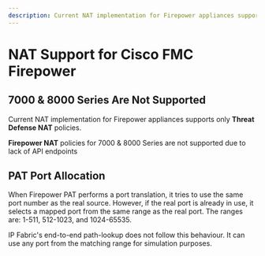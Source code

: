 ```yaml
---
description: Current NAT implementation for Firepower appliances supports only **Threat Defense NAT** policies. 
---
```


# NAT Support for Cisco FMC Firepower

## 7000 & 8000 Series Are Not Supported

Current NAT implementation for Firepower appliances supports only **Threat Defense NAT** policies.

**Firepower NAT** policies for 7000 & 8000 Series are not supported due to lack of API endpoints

## PAT Port Allocation

When Firepower PAT performs a port translation, it tries to use the same port number as the real source. However, if the real port is already in use, it selects a mapped port from the same range as the real port. The ranges are: 1-511, 512-1023, and 1024-65535.

IP Fabric's end-to-end path-lookup does not follow this behaviour. It can use any port from the matching range for simulation purposes.
